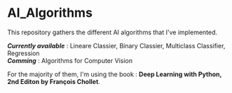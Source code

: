 # AI_Algorithms

This repository gathers the different AI algorithms that I've implemented.

***Currently available*** : Lineare Classier, Binary Classier, Multiclass Classifier, Regression \
***Comming*** : Algorithms for Computer Vision

For the majority of them, I'm using the book : **Deep Learning with Python, 2nd Editon by François Chollet**.
